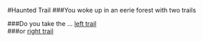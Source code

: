 #Haunted Trail 
###You woke up in an eerie forest with two trails

###Do you take the ...
[left trail](found-corpse.md])  
###or
[right trail](chased-by-zombies)
